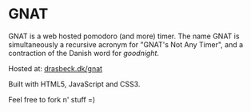 # GNAT
GNAT is a web hosted pomodoro (and more) timer. The name GNAT is simultaneously a recursive acronym for "GNAT's Not Any Timer", and a contraction of the Danish word for _goodnight_. 

Hosted at: [drasbeck.dk/gnat](https://drasbeck.dk/gnat/gnat.html "GNAT")

Built with HTML5, JavaScript and CSS3.

Feel free to fork n' stuff =)
